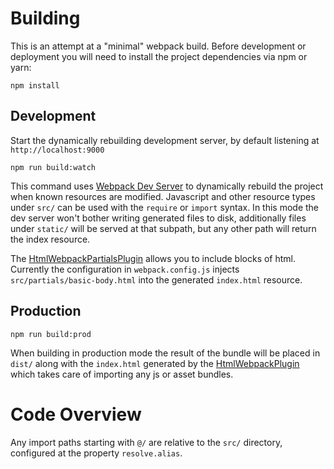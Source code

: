 # Building

This is an attempt at a "minimal" webpack build. Before development or deployment you will need to
install the project dependencies via npm or yarn:

    npm install

## Development

Start the dynamically rebuilding development server, by default listening at `http://localhost:9000`

    npm run build:watch

This command uses [Webpack Dev Server] to dynamically rebuild the project when known resources are
modified. Javascript and other resource types under `src/` can be used with the `require` or
`import` syntax. In this mode the dev server won't bother writing generated files to disk,
additionally files under `static/` will be served at that subpath, but any other path will return
the index resource.

The [HtmlWebpackPartialsPlugin] allows you to include blocks of html. Currently the configuration in
`webpack.config.js` injects `src/partials/basic-body.html` into the generated `index.html` resource.

## Production

    npm run build:prod

When building in production mode the result of the bundle will be placed in `dist/`
along with the `index.html` generated by the [HtmlWebpackPlugin] which takes care of importing any
js or asset bundles.

# Code Overview

Any import paths starting with `@/` are relative to the `src/` directory, configured at the property
`resolve.alias`.

[Webpack Dev Server]: https://github.com/webpack/webpack-dev-server
[HtmlWebpackPlugin]: https://webpack.js.org/plugins/html-webpack-plugin/
[HtmlWebpackPartialsPlugin]: https://github.com/colbyfayock/html-webpack-partials-plugin
